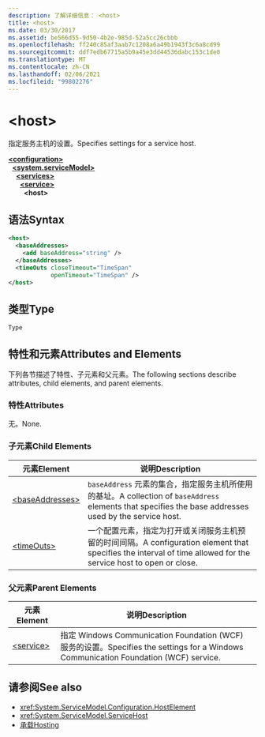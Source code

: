 ```yaml
---
description: 了解详细信息： <host>
title: <host>
ms.date: 03/30/2017
ms.assetid: be566d55-9d50-4b2e-985d-52a5cc26cbbb
ms.openlocfilehash: ff240c85af3aab7c1208a6a49b1943f3c6a8cd99
ms.sourcegitcommit: ddf7edb67715a5b9a45e3dd44536dabc153c1de0
ms.translationtype: MT
ms.contentlocale: zh-CN
ms.lasthandoff: 02/06/2021
ms.locfileid: "99802276"
---
```

# \<host>

<span data-ttu-id="23561-102">指定服务主机的设置。</span><span class="sxs-lookup"><span data-stu-id="23561-102">Specifies settings for a service host.</span></span>  
  
[**\<configuration>**](../configuration-element.md)\
&nbsp;&nbsp;[**\<system.serviceModel>**](system-servicemodel.md)\
&nbsp;&nbsp;&nbsp;&nbsp;[**\<services>**](services.md)\
&nbsp;&nbsp;&nbsp;&nbsp;&nbsp;&nbsp;[**\<service>**](service.md)\
&nbsp;&nbsp;&nbsp;&nbsp;&nbsp;&nbsp;&nbsp;&nbsp;**\<host>**  
  
## <a name="syntax"></a><span data-ttu-id="23561-103">语法</span><span class="sxs-lookup"><span data-stu-id="23561-103">Syntax</span></span>  
  
```xml  
<host>
  <baseAddresses>
    <add baseAddress="string" />
  </baseAddresses>
  <timeOuts closeTimeout="TimeSpan"
            openTimeout="TimeSpan" />
</host>
```  
  
## <a name="type"></a><span data-ttu-id="23561-104">类型</span><span class="sxs-lookup"><span data-stu-id="23561-104">Type</span></span>  

 `Type`  
  
## <a name="attributes-and-elements"></a><span data-ttu-id="23561-105">特性和元素</span><span class="sxs-lookup"><span data-stu-id="23561-105">Attributes and Elements</span></span>  

 <span data-ttu-id="23561-106">下列各节描述了特性、子元素和父元素。</span><span class="sxs-lookup"><span data-stu-id="23561-106">The following sections describe attributes, child elements, and parent elements.</span></span>  
  
### <a name="attributes"></a><span data-ttu-id="23561-107">特性</span><span class="sxs-lookup"><span data-stu-id="23561-107">Attributes</span></span>  

 <span data-ttu-id="23561-108">无。</span><span class="sxs-lookup"><span data-stu-id="23561-108">None.</span></span>  
  
### <a name="child-elements"></a><span data-ttu-id="23561-109">子元素</span><span class="sxs-lookup"><span data-stu-id="23561-109">Child Elements</span></span>  
  
|<span data-ttu-id="23561-110">元素</span><span class="sxs-lookup"><span data-stu-id="23561-110">Element</span></span>|<span data-ttu-id="23561-111">说明</span><span class="sxs-lookup"><span data-stu-id="23561-111">Description</span></span>|  
|-------------|-----------------|  
|[\<baseAddresses>](baseaddresses.md)|<span data-ttu-id="23561-112">`baseAddress` 元素的集合，指定服务主机所使用的基址。</span><span class="sxs-lookup"><span data-stu-id="23561-112">A collection of `baseAddress` elements that specifies the base addresses used by the service host.</span></span>|  
|[\<timeOuts>](timeouts.md)|<span data-ttu-id="23561-113">一个配置元素，指定为打开或关闭服务主机预留的时间间隔。</span><span class="sxs-lookup"><span data-stu-id="23561-113">A configuration element that specifies the interval of time allowed for the service host to open or close.</span></span>|  
  
### <a name="parent-elements"></a><span data-ttu-id="23561-114">父元素</span><span class="sxs-lookup"><span data-stu-id="23561-114">Parent Elements</span></span>  
  
|<span data-ttu-id="23561-115">元素</span><span class="sxs-lookup"><span data-stu-id="23561-115">Element</span></span>|<span data-ttu-id="23561-116">说明</span><span class="sxs-lookup"><span data-stu-id="23561-116">Description</span></span>|  
|-------------|-----------------|  
|[\<service>](service.md)|<span data-ttu-id="23561-117">指定 Windows Communication Foundation (WCF) 服务的设置。</span><span class="sxs-lookup"><span data-stu-id="23561-117">Specifies the settings for a Windows Communication Foundation (WCF) service.</span></span>|  
  
## <a name="see-also"></a><span data-ttu-id="23561-118">请参阅</span><span class="sxs-lookup"><span data-stu-id="23561-118">See also</span></span>

- <xref:System.ServiceModel.Configuration.HostElement>
- <xref:System.ServiceModel.ServiceHost>
- [<span data-ttu-id="23561-119">承载</span><span class="sxs-lookup"><span data-stu-id="23561-119">Hosting</span></span>](../../../wcf/feature-details/hosting.md)
